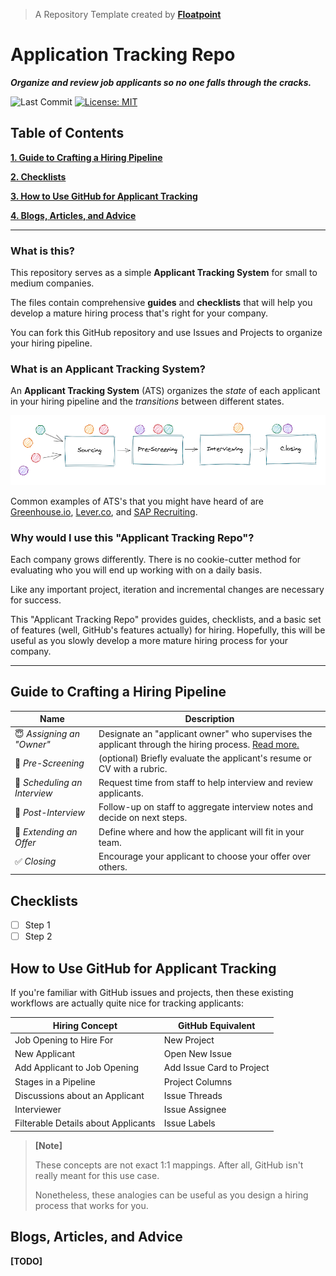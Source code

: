 > A Repository Template created by __[Floatpoint](https://www.floatpoint.co/)__

# Application Tracking Repo

___Organize and review job applicants so no one falls through the cracks.___

![Last Commit](https://img.shields.io/github/last-commit/floatpoint-team/applicant-tracking-repo)
[![License: MIT](https://img.shields.io/badge/License-MIT-green.svg)](https://opensource.org/licenses/MIT)

## Table of Contents

[__1. Guide to Crafting a Hiring Pipeline__](#guide-to-crafting-a-hiring-pipeline)

[__2. Checklists__](#checklists)

[__3. How to Use GitHub for Applicant Tracking__](#how-to-use-github-for-applicant-tracking)

[__4. Blogs, Articles, and Advice__](#blogs-articles-and-advice)

---

### What is this?

This repository serves as a simple __Applicant Tracking System__ for small to medium companies.

The files contain comprehensive __guides__ and __checklists__ that will help you develop a mature hiring process that's right for your company.

You can fork this GitHub repository and use Issues and Projects to organize your hiring pipeline.

### What is an Applicant Tracking System?

An __Applicant Tracking System__ (ATS) organizes the _state_ of each applicant in your hiring pipeline and the _transitions_ between different states.

![Hiring Pipeline](https://raw.githubusercontent.com/floatpoint-team/applicant-tracking-repo/main/images/hiring_pipeline.png)

Common examples of ATS's that you might have heard of are [Greenhouse.io](https://www.greenhouse.io/), [Lever.co](https://www.lever.co/), and [SAP Recruiting](https://www.sap.com/products/recruiting-software.html).

### Why would I use this "Applicant Tracking Repo"?

Each company grows differently.
There is no cookie-cutter method for evaluating who you will end up working with on a daily basis.

Like any important project, iteration and incremental changes are necessary for success.

This "Applicant Tracking Repo" provides guides, checklists, and a basic set of features (well, GitHub's features actually) for hiring.
Hopefully, this will be useful as you slowly develop a more mature hiring process for your company.

---

## Guide to Crafting a Hiring Pipeline

| Name | Description |
|-|-|
| 😇 _Assigning an "Owner"_ | Designate an "applicant owner" who supervises the applicant through the hiring process. [Read more.](https://github.com/floatpoint-team/applicant-tracking-repo/blob/main/1_assigning-an-owner.md) | 
| 📝 _Pre-Screening_ | (optional) Briefly evaluate the applicant's resume or CV with a rubric. |
| 💬 _Scheduling an Interview_ | Request time from staff to help interview and review applicants. |
| 🧐 _Post-Interview_ | Follow-up on staff to aggregate interview notes and decide on next steps. |
| 💼 _Extending an Offer_ | Define where and how the applicant will fit in your team. |
| ✅ _Closing_ | Encourage your applicant to choose your offer over others. |

## Checklists

- [ ] Step 1
- [ ] Step 2

## How to Use GitHub for Applicant Tracking

If you're familiar with GitHub issues and projects, then these existing workflows are actually quite nice for tracking applicants:

| Hiring Concept | GitHub Equivalent |
|-|-|
| Job Opening to Hire For | New Project |
| New Applicant | Open New Issue |
| Add Applicant to Job Opening | Add Issue Card to Project |
| Stages in a Pipeline | Project Columns |
| Discussions about an Applicant | Issue Threads |
| Interviewer | Issue Assignee |
| Filterable Details about Applicants | Issue Labels |

> __[Note]__
>
> These concepts are not exact 1:1 mappings.
> After all, GitHub isn't really meant for this use case.
>
> Nonetheless, these analogies can be useful as you design a hiring process that works for you.

## Blogs, Articles, and Advice

__[TODO]__
